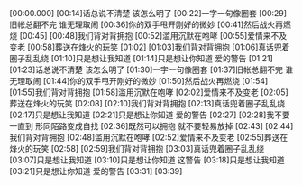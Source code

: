 [00:00.000][00:14]话总说不清楚 该怎么明了[00:22]一字一句像圈套[00:29]旧帐总翻不完 谁无理取闹[00:36]你的双手甩开刚好的微妙[00:41]然后战火再燃烧[00:45][00:48]我们背对背拥抱[00:52]滥用沉默在咆哮[00:55]爱情来不及变老[00:58]葬送在烽火的玩笑[01:02][01:03]我们背对背拥抱[01:06]真话兜着圈子乱乱绕[01:10]只是想让我知道[01:14]只是想让你知道 爱的警告[01:21][01:23]话总说不清楚 该怎么明了[01:30]一字一句像圈套[01:37]旧帐总翻不完 谁无理取闹[01:44]你的双手甩开刚好的微妙[01:50]然后战火再燃烧[01:54][01:55]我们背对背拥抱[01:58]滥用沉默在咆哮[02:02]爱情来不及变老[02:05]葬送在烽火的玩笑[02:08][02:10]我们背对背拥抱[02:13]真话兜着圈子乱乱绕[02:17]只是想让我知道[02:21]只是想让你知道 爱的警告[02:27][02:28]我不要一直到 形同陌路变成自找[02:36]既然可以拥抱  就不要轻易放掉[02:43][02:44]我们背对背拥抱[02:48]滥用沉默在咆哮[02:52]爱情来不及变老[02:55]葬送在烽火的玩笑[02:58][02:59]我们背对背拥抱[03:03]真话兜着圈子乱乱绕[03:07]只是想让我知道[03:10]只是想让你知道 这警告[03:18]只是想让我知道[03:21]只是想让你知道 爱的警告[03:31][03:39]